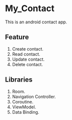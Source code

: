 # My_Contact
This is an android contact app.

## Feature
1. Create contact.
2. Read contact.
3. Update contact.
4. Delete contact.

## Libraries
1. Room.
2. Navigation Controller.
3. Coroutine.
4. ViewModel.
5. Data Binding.
